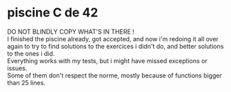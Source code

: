 # piscine C de 42

DO NOT BLINDLY COPY WHAT'S IN THERE !  
I finished the piscine already, got accepted, and now i'm redoing it all over again to try to find solutions to the exercices i didn't do, and better solutions to the ones i did.  
Everything works with my tests, but i might have missed exceptions or issues.  
Some of them don't respect the norme, mostly because of functions bigger than 25 lines.
